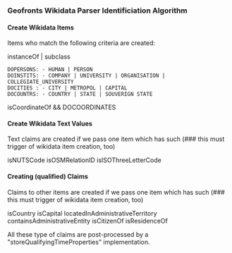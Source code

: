 
### Geofronts Wikidata Parser Identificiation Algorithm

#### Create Wikidata Items

Items who match the following criteria are created:

instanceOf | subclass

	DOPERSONS: - HUMAN | PERSON
	DOINSTITS: - COMPANY | UNIVERSITY | ORGANISATION | COLLEGIATE_UNIVERSITY
	DOCITIES : - CITY | METROPOL | CAPITAL
	DOCOUNTRS: - COUNTRY | STATE | SOUVERIGN STATE

isCoordinateOf && DOCOORDINATES
	


#### Create Wikidata Text Values

Text claims are created if we pass one item which has such
(### this must trigger of wikidata item creation, too)

isNUTSCode
isOSMRelationID
isISOThreeLetterCode


#### Creating (qualified) Claims

Claims to other items are created if we pass one item which has such
(### this must trigger of wikidata item creation, too)

isCountry
isCapital
locatedInAdministrativeTerritory
containsAdministrativeEntity
isCitizenOf
isResidenceOf

All these type of claims are post-processed by a "storeQualifyingTimeProperties" implementation.
